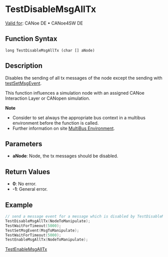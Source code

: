 # TestDisableMsgAllTx

[Valid for](../../../Shared/FeatureAvailability.md): CANoe DE • CANoe4SW DE

## Function Syntax

```
long TestDisableMsgAllTx (char [] aNode)
```

## Description

Disables the sending of all tx messages of the node except the sending with [testSetMsgEvent](CAPLfunctionTestSetMsgEvent.md).

This function influences a simulation node with an assigned CANoe Interaction Layer or CANopen simulation.

**Note**

- Consider to set always the appropriate bus context in a multibus environment before the function is called.
- Further information on site [MultiBus Environment](../../../Shared/CAPL/General/TestMultiBusEnvironment.md).

## Parameters

- **aNode**: Node, the tx messages should be disabled.

## Return Values

- **0**: No error.
- **-1**: General error.

## Example

```cpp
// send a message event for a message which is disabled by TestDisableMsgAllTx
TestDisableMsgAllTx(NodeToManipulate);
TestWaitForTimeout(5000);
TestSetMsgEvent(MsgToManipulate);
TestWaitForTimeout(5000);
TestEnableMsgAllTx(NodeToManipulate);
```

[TestEnableMsgAllTx](CAPLfunctionTestEnableMsgAllTx.md)

